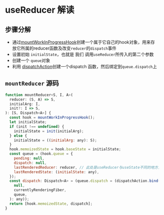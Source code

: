# useReducer 解读
## 步骤分解
* 通过[mountWorkInProgressHook](mountWorkInProgressHook解析.md)创建一个属于它自己的hook对象，用来存放它所属的reducer函数及改变`reducer`的`dispatch`事件
* 设置初始 `initialState`，也就是 我们 调用`useReducer`所传入的第二个参数
* 创建一个 `queue`对象
* 利用 [dispatchAction](dispatchAction解析.md)创建一个dispatch 函数，然后绑定到`queue.dispatch`上

## `mountReducer` 源码
```javascript
function mountReducer<S, I, A>(
  reducer: (S, A) => S,
  initialArg: I,
  init?: I => S,
): [S, Dispatch<A>] {
  const hook = mountWorkInProgressHook();
  let initialState;
  if (init !== undefined) {
    initialState = init(initialArg);
  } else {
    initialState = ((initialArg: any): S);
  }
  hook.memoizedState = hook.baseState = initialState;
  const queue = (hook.queue = {
    pending: null,
    dispatch: null,
    lastRenderedReducer: reducer, // 此处是useReducer与useState不同的地方，用来在执行dispatchAction的时候进行区别对待
    lastRenderedState: (initialState: any),
  });
  const dispatch: Dispatch<A> = (queue.dispatch = (dispatchAction.bind(
    null,
    currentlyRenderingFiber,
    queue,
  ): any));
  return [hook.memoizedState, dispatch];
}
```
